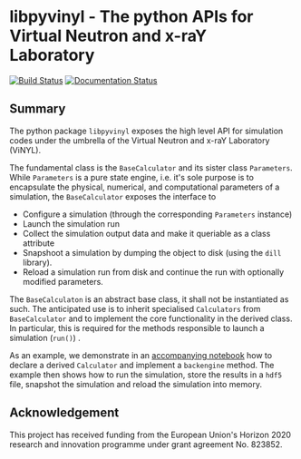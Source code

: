 # libpyvinyl - The python APIs for Virtual Neutron and x-raY Laboratory

[![Build Status](https://travis-ci.com/PaNOSC-ViNYL/libpyvinyl.svg?branch=master)](https://travis-ci.com/PaNOSC-ViNYL/libpyvinyl)
[![Documentation Status](https://readthedocs.org/projects/libpyvinyl/badge/?version=latest)](https://libpyvinyl.readthedocs.io/en/latest/?badge=latest)
      
## Summary
The python package `libpyvinyl` exposes the high level API for simulation codes under
the umbrella of the Virtual Neutron and x-raY Laboratory (ViNYL). 

The fundamental class is the `BaseCalculator` and its sister class `Parameters`.
While `Parameters` is a pure state engine, i.e. it's sole purpose is to encapsulate
the physical, numerical, and computational parameters of a simulation, the `BaseCalculator`
exposes the interface to 

- Configure a simulation (through the corresponding `Parameters` instance)
- Launch the simulation run
- Collect the simulation output data and make it queriable as a class attribute
- Snapshoot a simulation by dumping the object to disk (using the `dill` library).
- Reload a simulation run from disk and continue the run with optionally modified parameters.

The `BaseCalculaton` is an abstract base class, it shall not be instantiated as such.
The anticipated use is to inherit specialised `Calculators` from `BaseCalculator` and to
implement the core functionality in the derived class. In particular, this is required
for the methods responsible to launch a simulation (`run()`) .

As an example, we demonstrate in an [accompanying notebook](https://github.com/PaNOSC-ViNYL/libpyninyl/doc/source/include/notebooks/example-01.ipynb)
how to declare a derived `Calculator` and implement a `backengine` method. The example then
shows how to run the simulation, store the results in a `hdf5` file, snapshot the simulation 
and reload the simulation into memory.



## Acknowledgement
This project has received funding from the European Union's Horizon 2020 research and innovation programme under grant agreement No. 823852.


